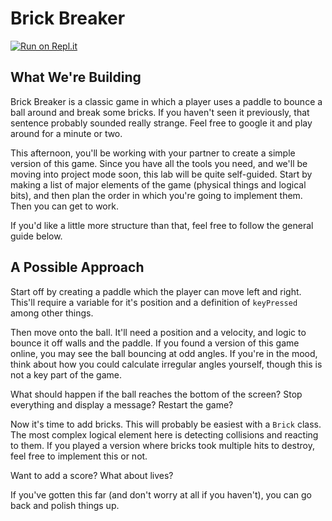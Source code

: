 # Brick Breaker

[![Run on Repl.it](https://repl.it/badge/github/upperlinecode/brick-breaker-javascript)](https://repl.it/github/upperlinecode/brick-breaker-javascript)

## What We're Building

Brick Breaker is a classic game in which a player uses a paddle to bounce a ball around and break some bricks. If you haven't seen it previously, that sentence probably sounded really strange. Feel free to google it and play around for a minute or two.

This afternoon, you'll be working with your partner to create a simple version of this game. Since you have all the tools you need, and we'll be moving into project mode soon, this lab will be quite self-guided. Start by making a list of major elements of the game (physical things and logical bits), and then plan the order in which you're going to implement them. Then you can get to work.

If you'd like a little more structure than that, feel free to follow the general guide below.

## A Possible Approach

Start off by creating a paddle which the player can move left and right. This'll require a variable for it's position and a definition of `keyPressed` among other things.

Then move onto the ball. It'll need a position and a velocity, and logic to bounce it off walls and the paddle. If you found a version of this game online, you may see the ball bouncing at odd angles. If you're in the mood, think about how you could calculate irregular angles yourself, though this is not a key part of the game.

What should happen if the ball reaches the bottom of the screen? Stop everything and display a message? Restart the game?

Now it's time to add bricks. This will probably be easiest with a `Brick` class. The most complex logical element here is detecting collisions and reacting to them. If you played a version where bricks took multiple hits to destroy, feel free to implement this or not.

Want to add a score? What about lives?

If you've gotten this far (and don't worry at all if you haven't), you can go back and polish things up.
